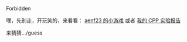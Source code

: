 Forbidden


嘿，先别走，开玩笑的，来看看：
<a href="https://aenf23.github.io">aenf23 的小游戏</a>
或者
<a href="https://BenjaminPan61618.github.io/Experiments">我的 CPP 实验报告</a>

来猜猜.../guess
